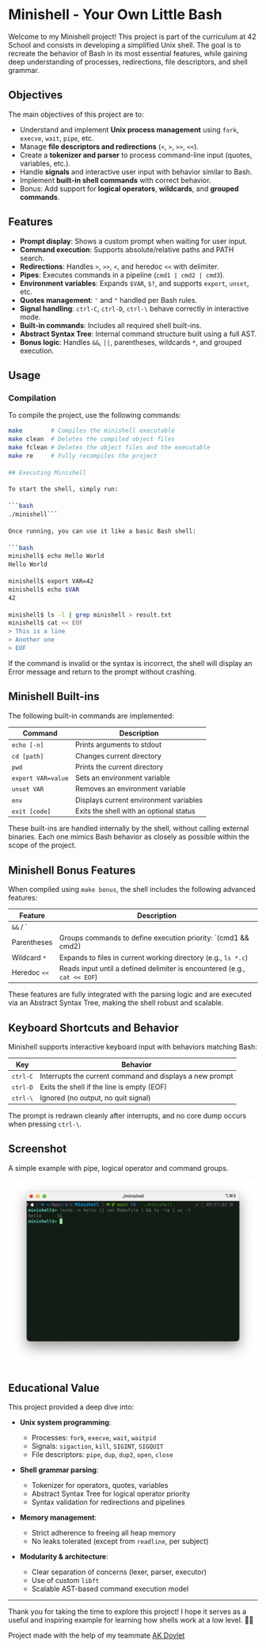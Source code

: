 # Minishell - Your Own Little Bash

Welcome to my Minishell project! This project is part of the curriculum at 42 School and consists in developing a simplified Unix shell. The goal is to recreate the behavior of Bash in its most essential features, while gaining deep understanding of processes, redirections, file descriptors, and shell grammar.

## Objectives

The main objectives of this project are to:

- Understand and implement **Unix process management** using `fork`, `execve`, `wait`, `pipe`, etc.
- Manage **file descriptors and redirections** (`<`, `>`, `>>`, `<<`).
- Create a **tokenizer and parser** to process command-line input (quotes, variables, etc.).
- Handle **signals** and interactive user input with behavior similar to Bash.
- Implement **built-in shell commands** with correct behavior.
- Bonus: Add support for **logical operators**, **wildcards**, and **grouped commands**.

## Features

- **Prompt display**: Shows a custom prompt when waiting for user input.
- **Command execution**: Supports absolute/relative paths and PATH search.
- **Redirections**: Handles `>`, `>>`, `<`, and heredoc `<<` with delimiter.
- **Pipes**: Executes commands in a pipeline (`cmd1 | cmd2 | cmd3`).
- **Environment variables**: Expands `$VAR`, `$?`, and supports `export`, `unset`, etc.
- **Quotes management**: `'` and `"` handled per Bash rules.
- **Signal handling**: `ctrl-C`, `ctrl-D`, `ctrl-\` behave correctly in interactive mode.
- **Built-in commands**: Includes all required shell built-ins.
- **Abstract Syntax Tree**: Internal command structure built using a full AST.
- **Bonus logic**: Handles `&&`, `||`, parentheses, wildcards `*`, and grouped execution.

## Usage

### Compilation

To compile the project, use the following commands:

```bash
make        # Compiles the minishell executable
make clean  # Deletes the compiled object files
make fclean # Deletes the object files and the executable
make re     # Fully recompiles the project

## Executing Minishell

To start the shell, simply run:

```bash
./minishell```

Once running, you can use it like a basic Bash shell:

```bash
minishell$ echo Hello World
Hello World

minishell$ export VAR=42
minishell$ echo $VAR
42

minishell$ ls -l | grep minishell > result.txt
minishell$ cat << EOF
> This is a line
> Another one
> EOF
```

If the command is invalid or the syntax is incorrect, the shell will display an Error message and return to the prompt without crashing.

## Minishell Built-ins

The following built-in commands are implemented:

| Command             | Description                             |
|---------------------|-----------------------------------------|
| `echo [-n]`         | Prints arguments to stdout              |
| `cd [path]`         | Changes current directory               |
| `pwd`               | Prints the current directory            |
| `export VAR=value`  | Sets an environment variable            |
| `unset VAR`         | Removes an environment variable         |
| `env`               | Displays current environment variables  |
| `exit [code]`       | Exits the shell with an optional status |

These built-ins are handled internally by the shell, without calling external binaries. Each one mimics Bash behavior as closely as possible within the scope of the project.

## Minishell Bonus Features

When compiled using `make bonus`, the shell includes the following advanced features:

| Feature             | Description                                                                 |
|---------------------|-----------------------------------------------------------------------------|
| `&&` / `||`         | Executes commands conditionally based on previous success/failure           |
| Parentheses         | Groups commands to define execution priority: `(cmd1 && cmd2) || cmd3`      |
| Wildcard `*`        | Expands to files in current working directory (e.g., `ls *.c`)               |
| Heredoc `<<`        | Reads input until a defined delimiter is encountered (e.g., `cat << EOF`)   |

These features are fully integrated with the parsing logic and are executed via an Abstract Syntax Tree, making the shell robust and scalable.

## Keyboard Shortcuts and Behavior

Minishell supports interactive keyboard input with behaviors matching Bash:

| Key        | Behavior                                                  |
|------------|-----------------------------------------------------------|
| `ctrl-C`   | Interrupts the current command and displays a new prompt  |
| `ctrl-D`   | Exits the shell if the line is empty (EOF)                |
| `ctrl-\`   | Ignored (no output, no quit signal)                       |

The prompt is redrawn cleanly after interrupts, and no core dump occurs when pressing `ctrl-\`.

## Screenshot

A simple example with pipe, logical operator and command groups.

![Minishell Screenshot](https://github.com/Trolent/Minishell/blob/main/image/Capture%20d%E2%80%99%C3%A9cran%202025-04-12%20%C3%A0%2010.00.10.png)


## Educational Value

This project provided a deep dive into:

- **Unix system programming**:
  - Processes: `fork`, `execve`, `wait`, `waitpid`
  - Signals: `sigaction`, `kill`, `SIGINT`, `SIGQUIT`
  - File descriptors: `pipe`, `dup`, `dup2`, `open`, `close`

- **Shell grammar parsing**:
  - Tokenizer for operators, quotes, variables
  - Abstract Syntax Tree for logical operator priority
  - Syntax validation for redirections and pipelines

- **Memory management**:
  - Strict adherence to freeing all heap memory
  - No leaks tolerated (except from `readline`, per subject)

- **Modularity & architecture**:
  - Clear separation of concerns (lexer, parser, executor)
  - Use of custom `libft`
  - Scalable AST-based command execution model

---

Thank you for taking the time to explore this project! I hope it serves as a useful and inspiring example for learning how shells work at a low level. 🐚✨

Project made with the help of my teammate [AK Dovlet](https://github.com/akdovlet)


